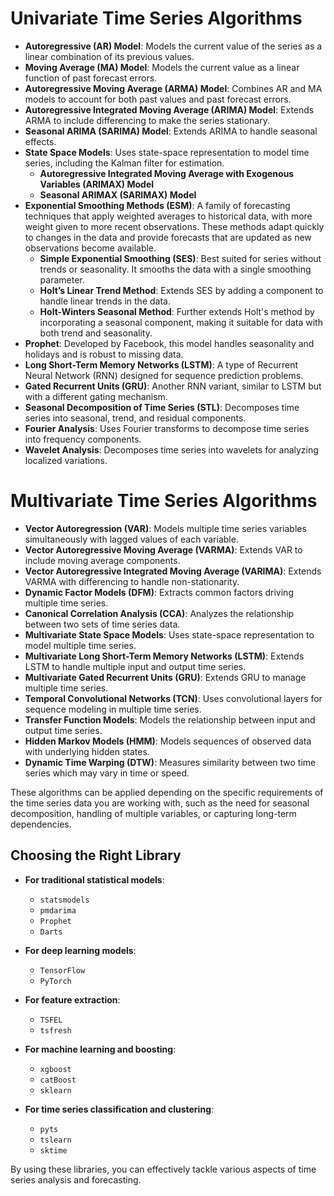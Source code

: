 # Univariate Time Series Algorithms

- **Autoregressive (AR) Model**: Models the current value of the series as a linear combination of its previous values.
- **Moving Average (MA) Model**: Models the current value as a linear function of past forecast errors.
- **Autoregressive Moving Average (ARMA) Model**: Combines AR and MA models to account for both past values and past forecast errors.
- **Autoregressive Integrated Moving Average (ARIMA) Model**: Extends ARMA to include differencing to make the series stationary.
- **Seasonal ARIMA (SARIMA) Model**: Extends ARIMA to handle seasonal effects.
- **State Space Models**: Uses state-space representation to model time series, including the Kalman filter for estimation.
  - **Autoregressive Integrated Moving Average with Exogenous Variables (ARIMAX) Model**
  - **Seasonal ARIMAX (SARIMAX) Model**
- **Exponential Smoothing Methods (ESM)**: A family of forecasting techniques that apply weighted averages to historical data, with more weight given to more recent observations. These methods adapt quickly to changes in the data and provide forecasts that are updated as new observations become available.
  - **Simple Exponential Smoothing (SES)**: Best suited for series without trends or seasonality. It smooths the data with a single smoothing parameter.
  - **Holt’s Linear Trend Method**: Extends SES by adding a component to handle linear trends in the data.
  - **Holt-Winters Seasonal Method**: Further extends Holt's method by incorporating a seasonal component, making it suitable for data with both trend and seasonality.
- **Prophet**: Developed by Facebook, this model handles seasonality and holidays and is robust to missing data.
- **Long Short-Term Memory Networks (LSTM)**: A type of Recurrent Neural Network (RNN) designed for sequence prediction problems.
- **Gated Recurrent Units (GRU)**: Another RNN variant, similar to LSTM but with a different gating mechanism.
- **Seasonal Decomposition of Time Series (STL)**: Decomposes time series into seasonal, trend, and residual components.
- **Fourier Analysis**: Uses Fourier transforms to decompose time series into frequency components.
- **Wavelet Analysis**: Decomposes time series into wavelets for analyzing localized variations.

# Multivariate Time Series Algorithms

- **Vector Autoregression (VAR)**: Models multiple time series variables simultaneously with lagged values of each variable.
- **Vector Autoregressive Moving Average (VARMA)**: Extends VAR to include moving average components.
- **Vector Autoregressive Integrated Moving Average (VARIMA)**: Extends VARMA with differencing to handle non-stationarity.
- **Dynamic Factor Models (DFM)**: Extracts common factors driving multiple time series.
- **Canonical Correlation Analysis (CCA)**: Analyzes the relationship between two sets of time series data.
- **Multivariate State Space Models**: Uses state-space representation to model multiple time series.
- **Multivariate Long Short-Term Memory Networks (LSTM)**: Extends LSTM to handle multiple input and output time series.
- **Multivariate Gated Recurrent Units (GRU)**: Extends GRU to manage multiple time series.
- **Temporal Convolutional Networks (TCN)**: Uses convolutional layers for sequence modeling in multiple time series.
- **Transfer Function Models**: Models the relationship between input and output time series.
- **Hidden Markov Models (HMM)**: Models sequences of observed data with underlying hidden states.
- **Dynamic Time Warping (DTW)**: Measures similarity between two time series which may vary in time or speed.

These algorithms can be applied depending on the specific requirements of the time series data you are working with, such as the need for seasonal decomposition, handling of multiple variables, or capturing long-term dependencies.

## Choosing the Right Library

- **For traditional statistical models**: 
  - `statsmodels`
  - `pmdarima`
  - `Prophet`
  - `Darts`

- **For deep learning models**: 
  - `TensorFlow`
  - `PyTorch`

- **For feature extraction**: 
  - `TSFEL`
  - `tsfresh`

- **For machine learning and boosting**: 
  - `xgboost`
  - `catBoost`
  - `sklearn`

- **For time series classification and clustering**: 
  - `pyts`
  - `tslearn`
  - `sktime`

By using these libraries, you can effectively tackle various aspects of time series analysis and forecasting.

